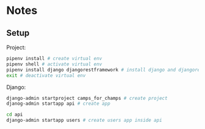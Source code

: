 # Notes

## Setup

Project:

```bash
pipenv install # create virtual env
pipenv shell # activate virtual env
pipenv install django djangorestframework # install django and djangorestframework
exit # deactivate virtual env
```

Django:

```bash
django-admin startproject camps_for_champs # create project
djanog-admin startapp api # create app

cd api
django-admin startapp users # create users app inside api
```
